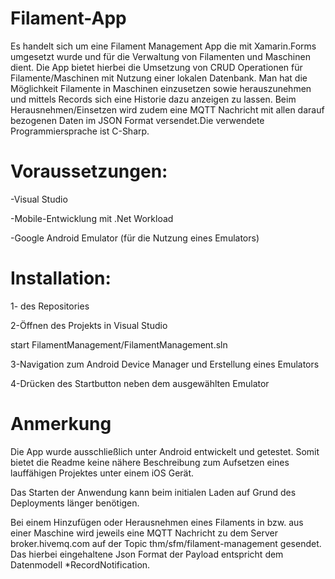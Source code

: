 # Filament-App

Es handelt sich um eine Filament Management App die mit Xamarin.Forms umgesetzt wurde und für die Verwaltung von Filamenten und Maschinen dient. Die App bietet hierbei die Umsetzung von CRUD Operationen für Filamente/Maschinen mit Nutzung einer lokalen Datenbank. Man hat die Möglichkeit Filamente in Maschinen einzusetzen sowie herauszunehmen und mittels Records sich eine Historie dazu anzeigen zu lassen. Beim Herausnehmen/Einsetzen wird zudem eine MQTT Nachricht mit allen darauf bezogenen Daten im JSON Format versendet.Die verwendete Programmiersprache ist C-Sharp.


# Voraussetzungen:

-Visual Studio

-Mobile-Entwicklung mit .Net Workload

-Google Android Emulator (für die Nutzung eines Emulators)


# Installation:

1- des Repositories

2-Öffnen des Projekts in Visual Studio

start FilamentManagement/FilamentManagement.sln

3-Navigation zum Android Device Manager und Erstellung eines Emulators

4-Drücken des Startbutton neben dem ausgewählten Emulator


# Anmerkung

Die App wurde ausschließlich unter Android entwickelt und getestet. Somit bietet die Readme keine nähere Beschreibung zum Aufsetzen eines lauffähigen Projektes unter einem iOS Gerät.

Das Starten der Anwendung kann beim initialen Laden auf Grund des Deployments länger benötigen.

Bei einem Hinzufügen oder Herausnehmen eines Filaments in bzw. aus einer Maschine wird jeweils eine MQTT Nachricht zu dem Server broker.hivemq.com auf der Topic thm/sfm/filament-management gesendet. Das hierbei eingehaltene Json Format der Payload entspricht dem Datenmodell *RecordNotification.
